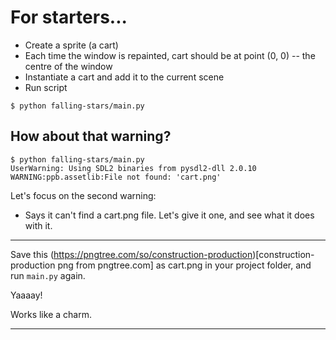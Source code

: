 # For starters...

* Create a sprite (a cart)
* Each time the window is repainted, cart should be at point (0, 0) -- the centre of the window
* Instantiate a cart and add it to the current scene
* Run script

```
$ python falling-stars/main.py
```

## How about that warning?

```
$ python falling-stars/main.py
UserWarning: Using SDL2 binaries from pysdl2-dll 2.0.10
WARNING:ppb.assetlib:File not found: 'cart.png'
```

Let's focus on the second warning:
* Says it can't find a cart.png file. Let's give it one, and see what it does with it.

------

Save this (https://pngtree.com/so/construction-production)[construction-production png from pngtree.com] as cart.png in your project folder, and run `main.py` again.

Yaaaay!

Works like a charm.

------
